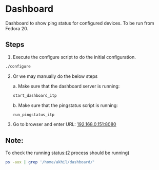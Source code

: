 # Dashboard
Dashboard to show ping status for configured devices. To be run from Fedora 20.

## Steps
1. Execute the configure script to do the initial configuration.
```sh
./configure
```

2. Or we may manually do the below steps

    a. Make sure that the dashboard server is running:
    ```sh
    start_dashboard_itp
    ```

    b. Make sure that the pingstatus script is running:
    ```sh
    run_pingstatus_itp
    ```

3. Go to browser and enter URL: [192.168.0.151:8080](http://192.168.0.151:8080/)

## Note:
To check the running status:(2 process should be running)
```sh
ps -aux | grep '/home/akhil/dashboard/'
```
